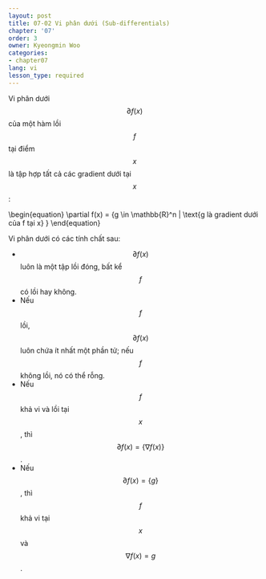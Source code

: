 ```yaml
---
layout: post
title: 07-02 Vi phân dưới (Sub-differentials)
chapter: '07'
order: 3
owner: Kyeongmin Woo
categories:
- chapter07
lang: vi
lesson_type: required
---
```


Vi phân dưới $$\partial f(x)$$ của một hàm lồi $$f$$ tại điểm $$x$$ là tập hợp tất cả các gradient dưới tại $$x$$:

>
\begin{equation}
\partial f(x) = \{g \in \mathbb{R}^n | \text{g là gradient dưới của f tại x} \}
\end{equation}

Vi phân dưới có các tính chất sau:

- $$\partial f(x)$$ luôn là một tập lồi đóng, bất kể $$f$$ có lồi hay không.
- Nếu $$f$$ lồi, $$\partial f(x)$$ luôn chứa ít nhất một phần tử; nếu $$f$$ không lồi, nó có thể rỗng.
- Nếu $$f$$ khả vi và lồi tại $$x$$, thì $$\partial f(x) = \{\nabla f(x)\}$$.
- Nếu $$\partial f(x) = \{g\}$$, thì $$f$$ khả vi tại $$x$$ và $$\nabla f(x) = g$$.

